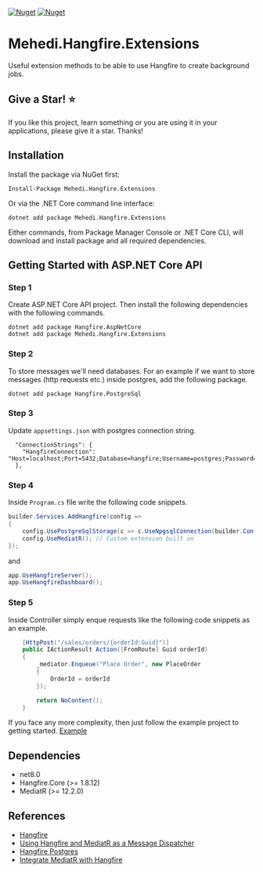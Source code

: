 [![Nuget](https://img.shields.io/nuget/v/Mehedi.Hangfire.Extensions)](https://www.nuget.org/packages/Mehedi.Hangfire.Extensions/)
[![Nuget](https://img.shields.io/nuget/dt/Mehedi.Hangfire.Extensions)](https://www.nuget.org/packages/Mehedi.Hangfire.Extensions/)

# Mehedi.Hangfire.Extensions
Useful extension methods to be able to use Hangfire to create background jobs. 

## Give a Star! :star:
If you like this project, learn something or you are using it in your applications, please give it a star. Thanks!

## Installation

Install the package via NuGet first:

```Install-Package Mehedi.Hangfire.Extensions```

Or via the .NET Core command line interface:

```dotnet add package Mehedi.Hangfire.Extensions```

Either commands, from Package Manager Console or .NET Core CLI, will download and install package and all required dependencies.

## Getting Started with ASP.NET Core API

### Step 1
Create ASP.NET Core API project. Then install the following dependencies with the following commands.
```
dotnet add package Hangfire.AspNetCore
dotnet add package Mehedi.Hangfire.Extensions
```

### Step 2
To store messages we'll need databases. For an example if we want to store messages (http requests etc.) inside postgres, add the following package.
```
dotnet add package Hangfire.PostgreSql
```

### Step 3
Update `appsettings.json` with postgres connection string.
```
  "ConnectionStrings": {
    "HangfireConnection": "Host=localhost;Port=5432;Database=hangfire;Username=postgres;Password=postgres;"
  },
```

### Step 4
Inside `Program.cs` file write the following code snippets.
```csharp
builder.Services.AddHangfire(config =>
{
    config.UsePostgreSqlStorage(c => c.UseNpgsqlConnection(builder.Configuration.GetConnectionString("HangfireConnection")));
    config.UseMediatR(); // Custom extension built on 
});
```

and

```csharp
app.UseHangfireServer();
app.UseHangfireDashboard();
```

### Step 5
Inside Controller simply enque requests like the following code snippets as an example.
```csharp
    [HttpPost("/sales/orders/{orderId:Guid}")]
    public IActionResult Action([FromRoute] Guid orderId)
    {
        _mediator.Enqueue("Place Order", new PlaceOrder
        {
            OrderId = orderId
        });

        return NoContent();
    }
```

If you face any more complexity, then just follow the example project to getting started.
[Example](https://github.com/rabbicse/mehedi.hangfire.extensions/tree/master/examples/Hangfire.Extensions.Example)

## Dependencies
- net8.0
- Hangfire.Core (>= 1.8.12)
- MediatR (>= 12.2.0)

## References
- [Hangfire](https://www.hangfire.io/)
- [Using Hangfire and MediatR as a Message Dispatcher](https://codeopinion.com/using-hangfire-and-mediatr-as-a-message-dispatcher/)
- [Hangfire Postgres](https://github.com/hangfire-postgres)
- [Integrate MediatR with Hangfire](https://github.com/AliBayatGH/CommandScheduler)
